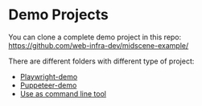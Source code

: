 # Demo Projects

You can clone a complete demo project in this repo: https://github.com/web-infra-dev/midscene-example/

There are different folders with different type of project:

* [Playwright-demo](https://github.com/web-infra-dev/midscene-example/blob/main/playwright-demo)
* [Puppeteer-demo](https://github.com/web-infra-dev/midscene-example/blob/main/puppeteer-demo)
* [Use as command line tool](https://github.com/web-infra-dev/midscene-example/blob/main/command-line)
